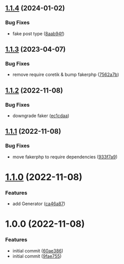 ## [1.1.4](https://github.com/idetik/coretik-faker/compare/v1.1.3...v1.1.4) (2024-01-02)


### Bug Fixes

* fake post type ([8aab94f](https://github.com/idetik/coretik-faker/commit/8aab94f19a1c0a4bad8e930c8bf5e1dee27fb1c2))

## [1.1.3](https://github.com/idetik/coretik-faker/compare/v1.1.2...v1.1.3) (2023-04-07)


### Bug Fixes

* remove require coretik & bump fakerphp ([7562a7b](https://github.com/idetik/coretik-faker/commit/7562a7b430d86ca6cb2d657d6844dc858f92b03e))

## [1.1.2](https://github.com/idetik/coretik-faker/compare/v1.1.1...v1.1.2) (2022-11-08)


### Bug Fixes

* downgrade faker ([ec1cdaa](https://github.com/idetik/coretik-faker/commit/ec1cdaacef90f5d50533a23a208c87b7dcef7712))

## [1.1.1](https://github.com/idetik/coretik-faker/compare/v1.1.0...v1.1.1) (2022-11-08)


### Bug Fixes

* move fakerphp to require dependencies ([933f7a9](https://github.com/idetik/coretik-faker/commit/933f7a947f8d9b1a796999334714b2d9a43749d7))

# [1.1.0](https://github.com/idetik/coretik-faker/compare/v1.0.0...v1.1.0) (2022-11-08)


### Features

* add Generator ([ca46a87](https://github.com/idetik/coretik-faker/commit/ca46a872bdf267478d5833f2436adbf685bbae33))

# 1.0.0 (2022-11-08)


### Features

* initial commit ([60ae386](https://github.com/idetik/coretik-faker/commit/60ae386d24420560a0edcf5fafbf319473c3b54a))
* initial commit ([9fae755](https://github.com/idetik/coretik-faker/commit/9fae755eb7195acb52d7478cd0a0d1277f679d87))
